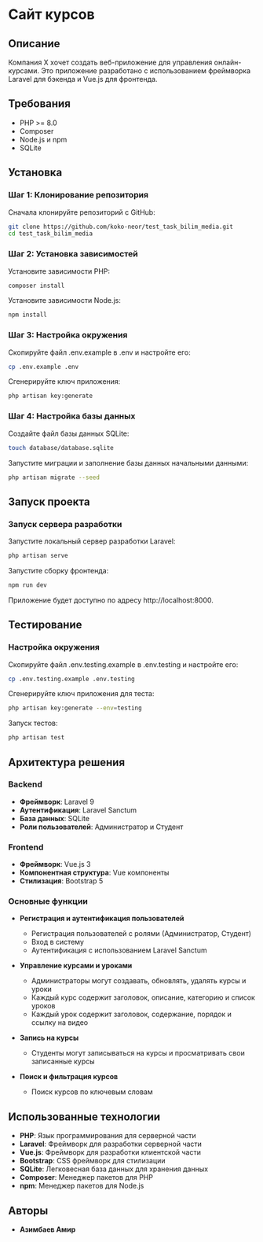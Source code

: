 # Сайт курсов

## Описание

Компания X хочет создать веб-приложение для управления онлайн-курсами. Это приложение разработано с использованием фреймворка Laravel для бэкенда и Vue.js для фронтенда.

## Требования

- PHP >= 8.0
- Composer
- Node.js и npm
- SQLite

## Установка

### Шаг 1: Клонирование репозитория

Сначала клонируйте репозиторий с GitHub:

```bash
git clone https://github.com/koko-neor/test_task_bilim_media.git
cd test_task_bilim_media
```

### Шаг 2: Установка зависимостей

Установите зависимости PHP:

```bash
composer install
```

Установите зависимости Node.js:
```bash
npm install
```

### Шаг 3: Настройка окружения

Скопируйте файл .env.example в .env и настройте его:

```bash
cp .env.example .env
```

Сгенерируйте ключ приложения:

```bash
php artisan key:generate
```

### Шаг 4: Настройка базы данных

Создайте файл базы данных SQLite:

```bash
touch database/database.sqlite
```

Запустите миграции и заполнение базы данных начальными данными:
```bash
php artisan migrate --seed
```

## Запуск проекта

### Запуск сервера разработки

Запустите локальный сервер разработки Laravel:

```bash
php artisan serve
```

Запустите сборку фронтенда:

```bash
npm run dev
```

Приложение будет доступно по адресу http://localhost:8000.

## Тестирование

### Настройка окружения

Скопируйте файл .env.testing.example в .env.testing и настройте его:

```bash
cp .env.testing.example .env.testing
```

Сгенерируйте ключ приложения для теста:

```bash
php artisan key:generate --env=testing
```

Запуск тестов:

```bash
php artisan test
```

## Архитектура решения

### Backend

- **Фреймворк**: Laravel 9
- **Аутентификация**: Laravel Sanctum
- **База данных**: SQLite
- **Роли пользователей**: Администратор и Студент

### Frontend

- **Фреймворк**: Vue.js 3
- **Компонентная структура**: Vue компоненты
- **Стилизация**: Bootstrap 5

### Основные функции

- **Регистрация и аутентификация пользователей**
    - Регистрация пользователей с ролями (Администратор, Студент)
    - Вход в систему
    - Аутентификация с использованием Laravel Sanctum

- **Управление курсами и уроками**
    - Администраторы могут создавать, обновлять, удалять курсы и уроки
    - Каждый курс содержит заголовок, описание, категорию и список уроков
    - Каждый урок содержит заголовок, содержание, порядок и ссылку на видео

- **Запись на курсы**
    - Студенты могут записываться на курсы и просматривать свои записанные курсы

- **Поиск и фильтрация курсов**
    - Поиск курсов по ключевым словам

## Использованные технологии

- **PHP**: Язык программирования для серверной части
- **Laravel**: Фреймворк для разработки серверной части
- **Vue.js**: Фреймворк для разработки клиентской части
- **Bootstrap**: CSS фреймворк для стилизации
- **SQLite**: Легковесная база данных для хранения данных
- **Composer**: Менеджер пакетов для PHP
- **npm**: Менеджер пакетов для Node.js

## Авторы

- **Азимбаев Амир**
